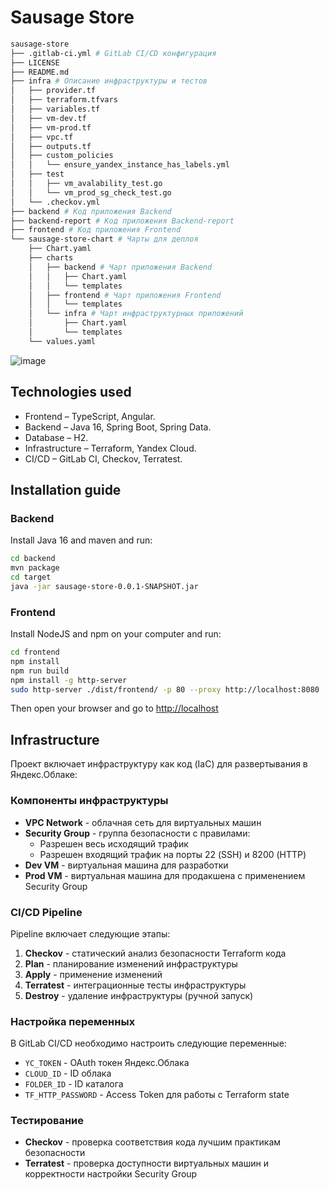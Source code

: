# Sausage Store

```bash
sausage-store
├── .gitlab-ci.yml # GitLab CI/CD конфигурация
├── LICENSE
├── README.md
├── infra # Описание инфраструктуры и тестов
│   ├── provider.tf
│   ├── terraform.tfvars
│   ├── variables.tf
│   ├── vm-dev.tf
│   ├── vm-prod.tf
│   ├── vpc.tf
│   ├── outputs.tf
│   ├── custom_policies
│   │   └── ensure_yandex_instance_has_labels.yml
│   ├── test
│   │   ├── vm_avalability_test.go
│   │   └── vm_prod_sg_check_test.go
│   └── .checkov.yml
├── backend # Код приложения Backend
├── backend-report # Код приложения Backend-report
├── frontend # Код приложения Frontend
└── sausage-store-chart # Чарты для деплоя
    ├── Chart.yaml
    ├── charts
    │   ├── backend # Чарт приложения Backend
    │   │   ├── Chart.yaml
    │   │   └── templates
    │   ├── frontend # Чарт приложения Frontend
    │   │   └── templates
    │   └── infra # Чарт инфраструктурных приложений
    │       ├── Chart.yaml
    │       └── templates
    └── values.yaml
```

![image](https://user-images.githubusercontent.com/9394918/121517767-69db8a80-c9f8-11eb-835a-e98ca07fd995.png)


## Technologies used

* Frontend – TypeScript, Angular.
* Backend  – Java 16, Spring Boot, Spring Data.
* Database – H2.
* Infrastructure – Terraform, Yandex Cloud.
* CI/CD – GitLab CI, Checkov, Terratest.

## Installation guide
### Backend

Install Java 16 and maven and run:

```bash
cd backend
mvn package
cd target
java -jar sausage-store-0.0.1-SNAPSHOT.jar
```

### Frontend

Install NodeJS and npm on your computer and run:

```bash
cd frontend
npm install
npm run build
npm install -g http-server
sudo http-server ./dist/frontend/ -p 80 --proxy http://localhost:8080
```

Then open your browser and go to [http://localhost](http://localhost)

## Infrastructure

Проект включает инфраструктуру как код (IaC) для развертывания в Яндекс.Облаке:

### Компоненты инфраструктуры

- **VPC Network** - облачная сеть для виртуальных машин
- **Security Group** - группа безопасности с правилами:
  - Разрешен весь исходящий трафик
  - Разрешен входящий трафик на порты 22 (SSH) и 8200 (HTTP)
- **Dev VM** - виртуальная машина для разработки
- **Prod VM** - виртуальная машина для продакшена с применением Security Group

### CI/CD Pipeline

Pipeline включает следующие этапы:

1. **Checkov** - статический анализ безопасности Terraform кода
2. **Plan** - планирование изменений инфраструктуры
3. **Apply** - применение изменений
4. **Terratest** - интеграционные тесты инфраструктуры
5. **Destroy** - удаление инфраструктуры (ручной запуск)

### Настройка переменных

В GitLab CI/CD необходимо настроить следующие переменные:

- `YC_TOKEN` - OAuth токен Яндекс.Облака
- `CLOUD_ID` - ID облака
- `FOLDER_ID` - ID каталога
- `TF_HTTP_PASSWORD` - Access Token для работы с Terraform state

### Тестирование

- **Checkov** - проверка соответствия кода лучшим практикам безопасности
- **Terratest** - проверка доступности виртуальных машин и корректности настройки Security Group
